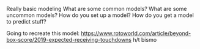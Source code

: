 Really basic modeling
What are some common models?
What are some uncommon models?
How do you set up a model?
How do you get a model to predict stuff?

Going to recreate this model:
https://www.rotoworld.com/article/beyond-box-score/2019-expected-receiving-touchdowns h/t bismo 
